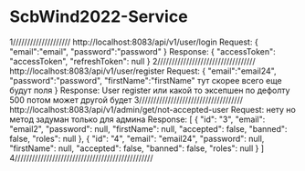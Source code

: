 # ScbWind2022-Service
1////////////////////
http://localhost:8083/api/v1/user/login
Request:
{
   "email":"email",
   "password":"password"
}
Response:
{
    "accessToken": "accessToken",
    "refreshToken": null
}
2//////////////////////////////////
http://localhost:8083/api/v1/user/register
Request:
{
   "email":"email24",
   "password":"password",
   "firstName":"firstName"
   тут скорее всего еще будут поля
}
Response:
User register или какой то эксепшен по дефолту 500 потом может другой будет
3////////////////////////////////////
http://localhost:8083/api/v1/admin/get/not-accepted-user
Request: нету но метод  задуман только для админа
Response:
[
    {
        "id": "3",
        "email": "email2",
        "password": null,
        "firstName": null,
        "accepted": false,
        "banned": false,
        "roles": null
    },
    {
        "id": "4",
        "email": "email24",
        "password": null,
        "firstName": null,
        "accepted": false,
        "banned": false,
        "roles": null
    }
]
4////////////////////////////////////////////////
